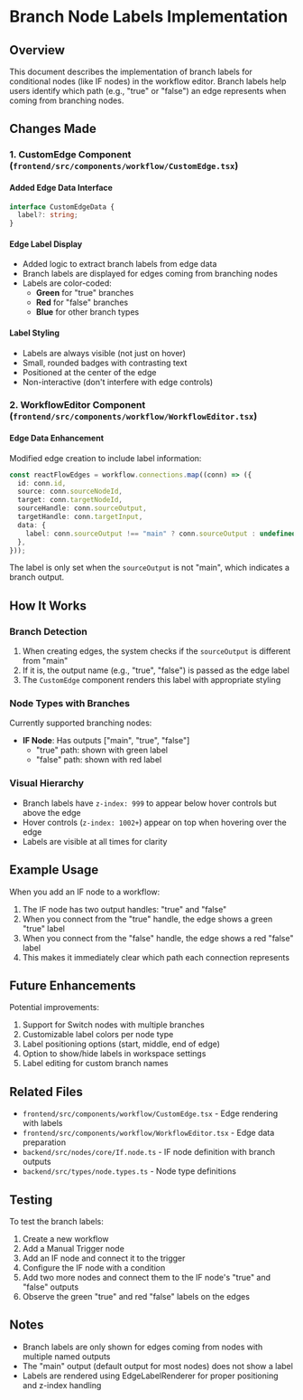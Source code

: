 # Branch Node Labels Implementation

## Overview

This document describes the implementation of branch labels for conditional nodes (like IF nodes) in the workflow editor. Branch labels help users identify which path (e.g., "true" or "false") an edge represents when coming from branching nodes.

## Changes Made

### 1. CustomEdge Component (`frontend/src/components/workflow/CustomEdge.tsx`)

#### Added Edge Data Interface

```typescript
interface CustomEdgeData {
  label?: string;
}
```

#### Edge Label Display

- Added logic to extract branch labels from edge data
- Branch labels are displayed for edges coming from branching nodes
- Labels are color-coded:
  - **Green** for "true" branches
  - **Red** for "false" branches
  - **Blue** for other branch types

#### Label Styling

- Labels are always visible (not just on hover)
- Small, rounded badges with contrasting text
- Positioned at the center of the edge
- Non-interactive (don't interfere with edge controls)

### 2. WorkflowEditor Component (`frontend/src/components/workflow/WorkflowEditor.tsx`)

#### Edge Data Enhancement

Modified edge creation to include label information:

```typescript
const reactFlowEdges = workflow.connections.map((conn) => ({
  id: conn.id,
  source: conn.sourceNodeId,
  target: conn.targetNodeId,
  sourceHandle: conn.sourceOutput,
  targetHandle: conn.targetInput,
  data: {
    label: conn.sourceOutput !== "main" ? conn.sourceOutput : undefined,
  },
}));
```

The label is only set when the `sourceOutput` is not "main", which indicates a branch output.

## How It Works

### Branch Detection

1. When creating edges, the system checks if the `sourceOutput` is different from "main"
2. If it is, the output name (e.g., "true", "false") is passed as the edge label
3. The `CustomEdge` component renders this label with appropriate styling

### Node Types with Branches

Currently supported branching nodes:

- **IF Node**: Has outputs ["main", "true", "false"]
  - "true" path: shown with green label
  - "false" path: shown with red label

### Visual Hierarchy

- Branch labels have `z-index: 999` to appear below hover controls but above the edge
- Hover controls (`z-index: 1002+`) appear on top when hovering over the edge
- Labels are visible at all times for clarity

## Example Usage

When you add an IF node to a workflow:

1. The IF node has two output handles: "true" and "false"
2. When you connect from the "true" handle, the edge shows a green "true" label
3. When you connect from the "false" handle, the edge shows a red "false" label
4. This makes it immediately clear which path each connection represents

## Future Enhancements

Potential improvements:

1. Support for Switch nodes with multiple branches
2. Customizable label colors per node type
3. Label positioning options (start, middle, end of edge)
4. Option to show/hide labels in workspace settings
5. Label editing for custom branch names

## Related Files

- `frontend/src/components/workflow/CustomEdge.tsx` - Edge rendering with labels
- `frontend/src/components/workflow/WorkflowEditor.tsx` - Edge data preparation
- `backend/src/nodes/core/If.node.ts` - IF node definition with branch outputs
- `backend/src/types/node.types.ts` - Node type definitions

## Testing

To test the branch labels:

1. Create a new workflow
2. Add a Manual Trigger node
3. Add an IF node and connect it to the trigger
4. Configure the IF node with a condition
5. Add two more nodes and connect them to the IF node's "true" and "false" outputs
6. Observe the green "true" and red "false" labels on the edges

## Notes

- Branch labels are only shown for edges coming from nodes with multiple named outputs
- The "main" output (default output for most nodes) does not show a label
- Labels are rendered using EdgeLabelRenderer for proper positioning and z-index handling
